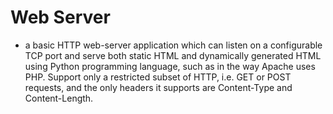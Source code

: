 # Web Server
- a basic HTTP web-server application which can listen on a configurable TCP port and serve both static HTML and dynamically generated HTML using Python programming language, 
such as in the way Apache uses PHP. 
Support only a restricted subset of HTTP, i.e. GET or POST requests, and the only headers it supports are Content-Type and Content-Length.